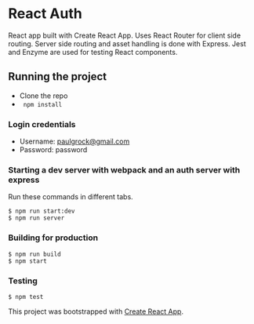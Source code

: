 # React Auth
React app built with Create React App. Uses React Router for client side
routing. Server side routing and asset handling is done with Express. Jest and
Enzyme are used for testing React components.

## Running the project
* Clone the repo
* ` npm install`

### Login credentials
* Username: paulgrock@gmail.com
* Password: password

### Starting a dev server with webpack and an auth server with express
Run these commands in different tabs.
```
$ npm run start:dev
$ npm run server
```

### Building for production
```
$ npm run build
$ npm start
```

### Testing
```
$ npm test
```

This project was bootstrapped with [Create React App](https://github.com/facebookincubator/create-react-app).

